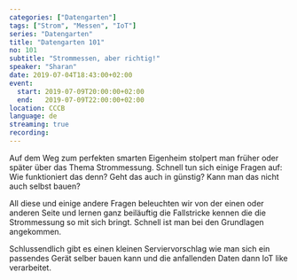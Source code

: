 ```yaml
---
categories: ["Datengarten"]
tags: ["Strom", "Messen", "IoT"]
series: "Datengarten"
title: "Datengarten 101"
no: 101
subtitle: "Strommessen, aber richtig!"
speaker: "Sharan"
date: 2019-07-04T18:43:00+02:00
event:
  start: 2019-07-09T20:00:00+02:00
  end:   2019-07-09T22:00:00+02:00
location: CCCB
language: de 
streaming: true
recording: 
---
```

Auf dem Weg zum perfekten smarten Eigenheim stolpert man früher oder
später über das Thema Strommessung. Schnell tun sich einige Fragen
auf: Wie funktioniert das denn? Geht das auch in günstig? Kann man das
nicht auch selbst bauen?

All diese und einige andere Fragen beleuchten wir von der einen oder
anderen Seite und lernen ganz beiläuftig die Fallstricke kennen die
die Strommessung so mit sich bringt. Schnell ist man bei den
Grundlagen angekommen.

Schlussendlich gibt es einen kleinen Serviervorschlag wie man sich
ein passendes Gerät selber bauen kann und die anfallenden Daten dann
IoT like verarbeitet.